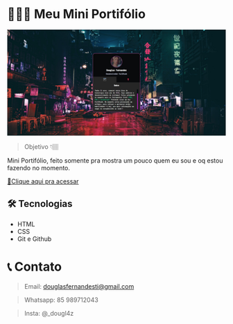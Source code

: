 # 🙎🏽‍♂️ Meu Mini Portifólio

![preview.png](./src/imagens/preview.png)

> Objetivo 👇🏽

Mini Portifólio, feito somente pra mostra um pouco quem eu sou e oq estou fazendo no momento.

[🔗Clique aqui pra acessar](https://douglasffjw.github.io/mini-portifolio/)

## 🛠 Tecnologias

- HTML
- CSS 
- Git e Github

# 📞 Contato
 
> Email: douglasfernandesti@gmail.com

> Whatsapp: 85 989712043 

> Insta: @_dougl4z

